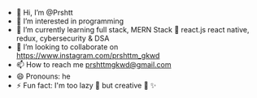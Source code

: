 - 👋 Hi, I’m @Prshtt
- 👀 I’m interested in programming 
- 🌱 I’m currently learning full stack, MERN Stack 🚀 react.js react native, redux, cybersecurity & DSA
- 💞️ I’m looking to collaborate on https://www.instagram.com/prshttm_gkwd
- 📫 How to reach me prshttmgkwd@gmail.com
- 😄 Pronouns: he
- ⚡ Fun fact: I'm too lazy 🦥 but creative 🚀 ✨ 

<!---
Prshtt/Prshtt is a ✨ special ✨ repository because its `README.md` (this file) appears on your GitHub profile.
You can click the Preview link to take a look at your changes.
--->
